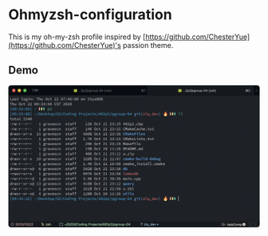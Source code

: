 # Ohmyzsh-configuration
This is my oh-my-zsh profile inspired by [https://github.com/ChesterYue](https://github.com/ChesterYue)'s passion theme.

## Demo
![Running iTerm](https://github.com/graveszhang/ohmyzsh-configuration/blob/main/screenshot.png)

